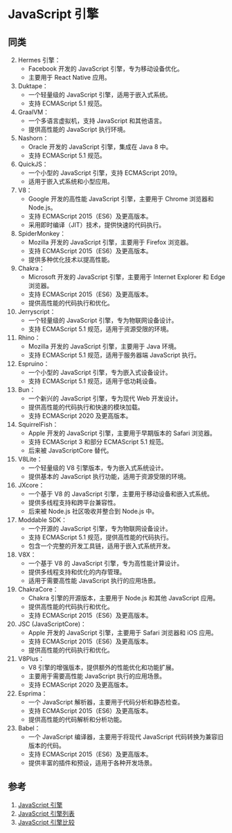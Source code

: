 # JavaScript 引擎

## 同类

2. Hermes 引擎：
   - Facebook 开发的 JavaScript 引擎，专为移动设备优化。
   - 主要用于 React Native 应用。
3. Duktape：
    - 一个轻量级的 JavaScript 引擎，适用于嵌入式系统。
    - 支持 ECMAScript 5.1 规范。
4. GraalVM：
    - 一个多语言虚拟机，支持 JavaScript 和其他语言。
    - 提供高性能的 JavaScript 执行环境。
5. Nashorn：
    - Oracle 开发的 JavaScript 引擎，集成在 Java 8 中。
    - 支持 ECMAScript 5.1 规范。
6. QuickJS：
    - 一个小型的 JavaScript 引擎，支持 ECMAScript 2019。
    - 适用于嵌入式系统和小型应用。
7. V8：
    - Google 开发的高性能 JavaScript 引擎，主要用于 Chrome 浏览器和 Node.js。
    - 支持 ECMAScript 2015（ES6）及更高版本。
    - 采用即时编译（JIT）技术，提供快速的代码执行。
8. SpiderMonkey：
    - Mozilla 开发的 JavaScript 引擎，主要用于 Firefox 浏览器。
    - 支持 ECMAScript 2015（ES6）及更高版本。
    - 提供多种优化技术以提高性能。
9. Chakra：
    - Microsoft 开发的 JavaScript 引擎，主要用于 Internet Explorer 和 Edge 浏览器。
    - 支持 ECMAScript 2015（ES6）及更高版本。
    - 提供高性能的代码执行和优化。
10. Jerryscript：
    - 一个轻量级的 JavaScript 引擎，专为物联网设备设计。
    - 支持 ECMAScript 5.1 规范，适用于资源受限的环境。
11. Rhino：
    - Mozilla 开发的 JavaScript 引擎，主要用于 Java 环境。
    - 支持 ECMAScript 5.1 规范，适用于服务器端 JavaScript 执行。
12. Espruino：
    - 一个小型的 JavaScript 引擎，专为嵌入式设备设计。
    - 支持 ECMAScript 5.1 规范，适用于低功耗设备。
13. Bun：
    - 一个新兴的 JavaScript 引擎，专为现代 Web 开发设计。
    - 提供高性能的代码执行和快速的模块加载。
    - 支持 ECMAScript 2020 及更高版本。
14. SquirrelFish：
    - Apple 开发的 JavaScript 引擎，主要用于早期版本的 Safari 浏览器。
    - 支持 ECMAScript 3 和部分 ECMAScript 5.1 规范。
    - 后来被 JavaScriptCore 替代。
15. V8Lite：
    - 一个轻量级的 V8 引擎版本，专为嵌入式系统设计。
    - 提供基本的 JavaScript 执行功能，适用于资源受限的环境。
16. JXcore：
    - 一个基于 V8 的 JavaScript 引擎，主要用于移动设备和嵌入式系统。
    - 提供多线程支持和跨平台兼容性。
    - 后来被 Node.js 社区吸收并整合到 Node.js 中。
17. Moddable SDK：
    - 一个开源的 JavaScript 引擎，专为物联网设备设计。
    - 支持 ECMAScript 5.1 规范，提供高性能的代码执行。
    - 包含一个完整的开发工具链，适用于嵌入式系统开发。
18. V8X：
    - 一个基于 V8 的 JavaScript 引擎，专为高性能计算设计。
    - 提供多线程支持和优化的内存管理。
    - 适用于需要高性能 JavaScript 执行的应用场景。
19. ChakraCore：
    - Chakra 引擎的开源版本，主要用于 Node.js 和其他 JavaScript 应用。
    - 提供高性能的代码执行和优化。
    - 支持 ECMAScript 2015（ES6）及更高版本。
20. JSC (JavaScriptCore)：
    - Apple 开发的 JavaScript 引擎，主要用于 Safari 浏览器和 iOS 应用。
    - 支持 ECMAScript 2015（ES6）及更高版本。
    - 提供高性能的代码执行和优化。
21. V8Plus：
    - V8 引擎的增强版本，提供额外的性能优化和功能扩展。
    - 主要用于需要高性能 JavaScript 执行的应用场景。
    - 支持 ECMAScript 2020 及更高版本。
22. Esprima：
    - 一个 JavaScript 解析器，主要用于代码分析和静态检查。
    - 支持 ECMAScript 2015（ES6）及更高版本。
    - 提供高性能的代码解析和分析功能。
23. Babel：
    - 一个 JavaScript 编译器，主要用于将现代 JavaScript 代码转换为兼容旧版本的代码。
    - 支持 ECMAScript 2015（ES6）及更高版本。
    - 提供丰富的插件和预设，适用于各种开发场景。
## 参考
1. [JavaScript 引擎](https://en.wikipedia.org/wiki/JavaScript_engine)
2. [JavaScript 引擎列表](https://en.wikipedia.org/wiki/List_of_JavaScript_engines)
3. [JavaScript 引擎比较](https://en.wikipedia.org/wiki/Comparison_of_JavaScript_engines)

